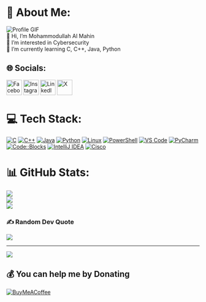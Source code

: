 # 💫 About Me:
![Profile GIF](https://user-images.githubusercontent.com/74038190/225813708-98b745f2-7d22-48cf-9150-083f1b00d6c9.gif)
<br>
👋 Hi, I’m Mohammodullah Al Mahin  
👀 I’m interested in Cybersecurity  
🌱 I’m currently learning C, C++, Java, Python

## 🌐 Socials:
[<img src="https://upload.wikimedia.org/wikipedia/commons/0/05/Facebook_Logo_%282019%29.png" alt="Facebook" width="40"/>](https://facebook.com/myself.mahin) 
[<img src="https://upload.wikimedia.org/wikipedia/commons/e/e7/Instagram_logo_2016.svg" alt="Instagram" width="40"/>](https://instagram.com/mahin.exe) 
[<img src="https://upload.wikimedia.org/wikipedia/commons/c/ca/LinkedIn_logo_initials.png" alt="LinkedIn" width="40"/>](https://linkedin.com/in/mahinexe334) 
[<img src="https://img.icons8.com/?size=100&id=6Fsj3rv2DCmG&format=png&color=FFFFFF" alt="X" width="40"/>](https://x.com/myselfmahin)

# 💻 Tech Stack:
[![C](https://skillicons.dev/icons?i=c)](https://en.wikipedia.org/wiki/C_(programming_language)) 
[![C++](https://skillicons.dev/icons?i=cpp)](https://en.wikipedia.org/wiki/C%2B%2B) 
[![Java](https://skillicons.dev/icons?i=java)](https://www.java.com/) 
[![Python](https://skillicons.dev/icons?i=python)](https://www.python.org/) 
[![Linux](https://skillicons.dev/icons?i=linux)](https://www.linux.org/) 
[![PowerShell](https://skillicons.dev/icons?i=powershell)](https://learn.microsoft.com/en-us/powershell/) 
[![VS Code](https://skillicons.dev/icons?i=vscode)](https://code.visualstudio.com/) 
[![PyCharm](https://skillicons.dev/icons?i=pycharm)](https://www.jetbrains.com/pycharm/) 
[![Code::Blocks](https://img.shields.io/badge/Code::Blocks-40AEF0?style=for-the-badge&logo=codeblocks&logoColor=white)](http://www.codeblocks.org/) 
[![IntelliJ IDEA](https://img.shields.io/badge/IntelliJ%20IDEA-F2A3C7?style=for-the-badge&logo=intellij-idea&logoColor=white)](https://www.jetbrains.com/idea/)
[![Cisco](https://img.shields.io/badge/Cisco-049fd9?style=for-the-badge&logo=cisco&logoColor=white)](https://www.cisco.com/)

# 📊 GitHub Stats:
![](https://github-readme-stats.vercel.app/api?username=mahinexe&theme=github_dark&hide_border=false&include_all_commits=false&count_private=false)<br/>
![](https://nirzak-streak-stats.vercel.app/?user=mahinexe&theme=github_dark&hide_border=false)<br/>
![](https://github-readme-stats.vercel.app/api/top-langs/?username=mahinexe&theme=github_dark&hide_border=false&include_all_commits=false&count_private=false&layout=compact)

### ✍️ Random Dev Quote
![](https://quotes-github-readme.vercel.app/api?type=horizontal&theme=radical)

---
[![](https://komarev.com/ghpvc/?username=mahinexe&label=Profile%20views&color=0e75b6&style=flat)](https://github.com/mahinexe)

## 💰 You can help me by Donating
[![BuyMeACoffee](https://img.shields.io/badge/Buy%20Me%20a%20Coffee-ffdd00?style=for-the-badge&logo=buy-me-a-coffee&logoColor=black)](https://buymeacoffee.com/mahinexe)
